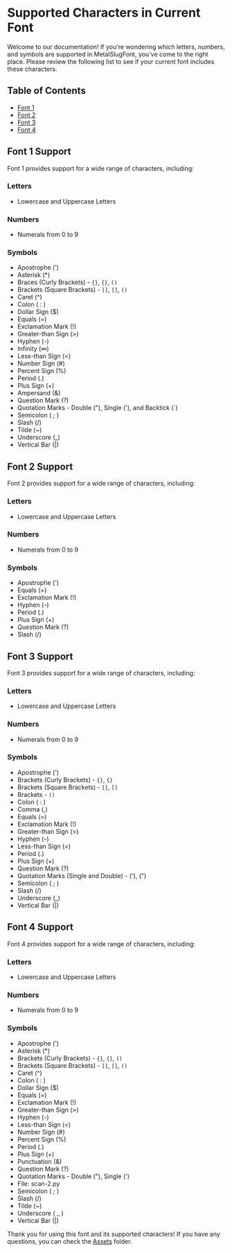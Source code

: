 # Supported Characters in Current Font

Welcome to our documentation! If you're wondering which letters, numbers, and symbols are supported in MetalSlugFont, you've come to the right place. Please review the following list to see if your current font includes these characters.

## Table of Contents
- [Font 1](#font-1-support)
- [Font 2](#font-2-support)
- [Font 3](#font-3-support)
- [Font 4](#font-4-support)

## Font 1 Support

Font 1 provides support for a wide range of characters, including:

### Letters

- Lowercase and Uppercase Letters

### Numbers

- Numerals from 0 to 9

### Symbols

- Apostrophe (')
- Asterisk (*)
- Braces (Curly Brackets) - `{}`, `{}`, `()`
- Brackets (Square Brackets) - `[]`, `[]`, `()`
- Caret (^)
- Colon ( : )
- Dollar Sign ($)
- Equals (=)
- Exclamation Mark (!)
- Greater-than Sign (>)
- Hyphen (-)
- Infinity (∞)
- Less-than Sign (<)
- Number Sign (#)
- Percent Sign (%)
- Period (.)
- Plus Sign (+)
- Ampersand (&)
- Question Mark (?)
- Quotation Marks - Double ("), Single ('), and Backtick (`)
- Semicolon ( ; )
- Slash (/)
- Tilde (~)
- Underscore (_)
- Vertical Bar (|)

## Font 2 Support

Font 2 provides support for a wide range of characters, including:

### Letters

- Lowercase and Uppercase Letters

### Numbers

- Numerals from 0 to 9

### Symbols

- Apostrophe (')
- Equals (=)
- Exclamation Mark (!)
- Hyphen (-)
- Period (.)
- Plus Sign (+)
- Question Mark (?)
- Slash (/)

## Font 3 Support

Font 3 provides support for a wide range of characters, including:

### Letters

- Lowercase and Uppercase Letters

### Numbers

- Numerals from 0 to 9

### Symbols

- Apostrophe (')
- Brackets (Curly Brackets) - `{}`, `{}`
- Brackets (Square Brackets) - `[]`, `[]`
- Brackets - `()`
- Colon ( : )
- Comma (,)
- Equals (=)
- Exclamation Mark (!)
- Greater-than Sign (>)
- Hyphen (-)
- Less-than Sign (<)
- Period (.)
- Plus Sign (+)
- Question Mark (?)
- Quotation Marks (Single and Double) - ('), (")
- Semicolon ( ; )
- Slash (/)
- Underscore (_)
- Vertical Bar (|)

## Font 4 Support

Font 4 provides support for a wide range of characters, including:

### Letters

- Lowercase and Uppercase Letters

### Numbers

- Numerals from 0 to 9

### Symbols

- Apostrophe (')
- Asterisk (*)
- Brackets (Curly Brackets) - `{}`, `{}`, `()`
- Brackets (Square Brackets) - `[]`, `[]`, `()`
- Caret (^)
- Colon ( : )
- Dollar Sign ($)
- Equals (=)
- Exclamation Mark (!)
- Greater-than Sign (>)
- Hyphen (-)
- Less-than Sign (<)
- Number Sign (#)
- Percent Sign (%)
- Period (.)
- Plus Sign (+)
- Punctuation (&)
- Question Mark (?)
- Quotation Marks - Double ("), Single (')
- File: scan-2.py
- Semicolon ( ; )
- Slash (/)
- Tilde (~)
- Underscore ( _ )
- Vertical Bar (|)

Thank you for using this font and its supported characters! If you have any questions, you can check the [Assets](Assets) folder.